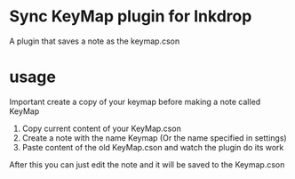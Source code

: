 # Sync KeyMap plugin for Inkdrop
A plugin that saves a note as the keymap.cson

# usage
Important create a copy of your keymap before making a note called KeyMap

1. Copy current content of your KeyMap.cson
2. Create a note with the name Keymap (Or the name specified in settings)
3. Paste content of the old KeyMap.cson and watch the plugin do its work

After this you can just edit the note and it will be saved to the Keymap.cson
